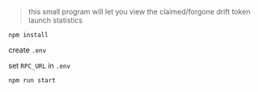 > this small program will let you view the claimed/forgone drift token launch statistics

`npm install`  

create `.env`  

set `RPC_URL` in `.env`  

`npm run start`
